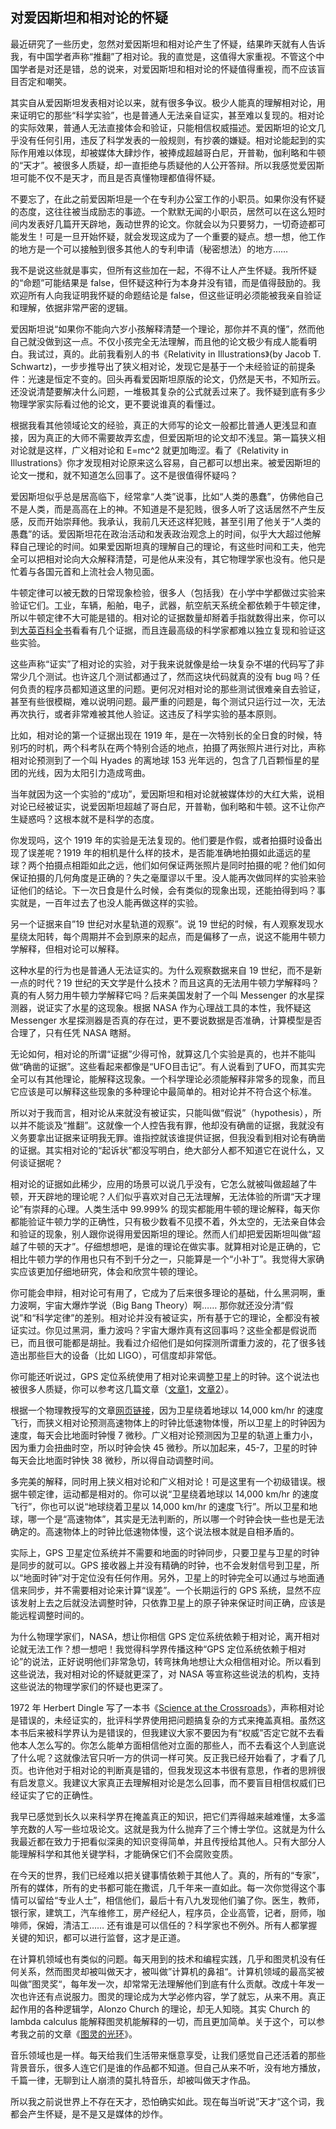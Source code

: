<div class="inner">
<h2>对爱因斯坦和相对论的怀疑</h2>
<p>最近研究了一些历史，忽然对爱因斯坦和相对论产生了怀疑，结果昨天就有人告诉我，有中国学者声称“推翻”了相对论。我的直觉是，这值得大家重视。不管这个中国学者是对还是错，总的说来，对爱因斯坦和相对论的怀疑值得重视，而不应该盲目否定和嘲笑。</p>
<p>其实自从爱因斯坦发表相对论以来，就有很多争议。极少人能真的理解相对论，用来证明它的那些“科学实验”，也是普通人无法亲自证实，甚至难以复现的。相对论的实际效果，普通人无法直接体会和验证，只能相信权威描述。爱因斯坦的论文几乎没有任何引用，违反了科学发表的一般规则，有抄袭的嫌疑。相对论能起到的实际作用难以体现，却被媒体大肆炒作，被捧成超越哥白尼，开普勒，伽利略和牛顿的“天才”。被很多人质疑，却一直拒绝与质疑他的人公开答辩。所以我感觉爱因斯坦可能不仅不是天才，而且是否真懂物理都值得怀疑。</p>
<p>不要忘了，在此之前爱因斯坦是一个在专利办公室工作的小职员。如果你没有怀疑的态度，这往往被当成励志的事迹。一个默默无闻的小职员，居然可以在这么短时间内发表好几篇开天辟地，轰动世界的论文。你就会以为只要努力，一切奇迹都可能发生！可是一旦开始怀疑，就会发现这成为了一个重要的疑点。想一想，他工作的地方是一个可以接触到很多其他人的专利申请（秘密想法）的地方……</p>
<p>我不是说这些就是事实，但所有这些加在一起，不得不让人产生怀疑。我所怀疑的“命题”可能结果是 false，但怀疑这种行为本身并没有错，而是值得鼓励的。我欢迎所有人向我证明我怀疑的命题结论是 false，但这些证明必须能被我亲自验证和理解，依据非常严密的逻辑。</p>
<p>爱因斯坦说“如果你不能向六岁小孩解释清楚一个理论，那你并不真的懂”，然而他自己就没做到这一点。不仅小孩完全无法理解，而且他的论文极少有成人能看明白。我试过，真的。此前我看别人的书《Relativity in Illustrations》(by Jacob T. Schwartz)，一步步推导出了狭义相对论，发现它是基于一个未经验证的前提条件：光速是恒定不变的。回头再看爱因斯坦原版的论文，仍然是天书，不知所云。还没说清楚要解决什么问题，一堆极其复杂的公式就丢过来了。我怀疑到底有多少物理学家实际看过他的论文，更不要说谁真的看懂过。</p>
<p>根据我看其他领域论文的经验，真正的大师写的论文一般都比普通人更浅显和直接，因为真正的大师不需要故弄玄虚，但爱因斯坦的论文却不浅显。第一篇狭义相对论就是这样，广义相对论和 E=mc^2 就更加晦涩。看了《Relativity in Illustrations》你才发现相对论原来这么容易，自己都可以想出来。被爱因斯坦的论文一搅和，就不知道怎么回事了。这不是很值得怀疑吗？</p>
<p>爱因斯坦似乎总是居高临下，经常拿“人类”说事，比如“人类的愚蠢”，仿佛他自己不是人类，而是高高在上的神。不知道是不是犯贱，很多人听了这话居然不产生反感，反而开始崇拜他。我承认，我前几天还这样犯贱，甚至引用了他关于“人类的愚蠢”的话。爱因斯坦花在政治活动和发表政治观念上的时间，似乎大大超过他解释自己理论的时间。如果爱因斯坦真的理解自己的理论，有这些时间和工夫，他完全可以把相对论向大众解释清楚，可是他从来没有，其它物理学家也没有。他只是忙着与各国元首和上流社会人物见面。</p>
<p>牛顿定律可以被无数的日常现象检验，很多人（包括我）在小学中学都做过实验来验证它们。工业，车辆，船舶，电子，武器，航空航天系统全都依赖于牛顿定律，所以牛顿定律不大可能是错的。相对论的证据数量却掰着手指就数得出来，你可以到<a href="https://www.britannica.com/science/relativity/Experimental-evidence-for-general-relativity">大英百科全书</a>看看有几个证据，而且连最高级的科学家都难以独立复现和验证这些实验。</p>
<p>这些声称“证实”了相对论的实验，对于我来说就像是给一块复杂不堪的代码写了非常少几个测试。也许这几个测试都通过了，然而这块代码就真的没有 bug 吗？任何负责的程序员都知道这里的问题。更何况对相对论的那些测试很难亲自去验证，甚至有些很模糊，难以说明问题。最严重的问题是，每个测试只运行过一次，无法再次执行，或者非常难被其他人验证。这违反了科学实验的基本原则。</p>
<p>比如，相对论的第一个证据出现在 1919 年，是在一次特别长的全日食的时候，特别巧的时机，两个科考队在两个特别合适的地点，拍摄了两张照片进行对比，声称相对论预测到了一个叫 Hyades 的离地球 153 光年远的，包含了几百颗恒星的星团的光线，因为太阳引力造成弯曲。</p>
<p>当年就因为这一个实验的“成功”，爱因斯坦和相对论就被媒体炒的大红大紫，说相对论已经被证实，说爱因斯坦超越了哥白尼，开普勒，伽利略和牛顿。这不让你产生疑惑吗？这根本就不是科学的态度。</p>
<p>你发现吗，这个 1919 年的实验是无法复现的。他们要是作假，或者拍摄时设备出现了误差呢？1919 年的相机是什么样的技术，是否能准确地拍摄如此遥远的星球？两个拍摄点相距如此之远，他们如何保证两张照片是同时拍摄的呢？他们如何保证拍摄的几何角度是正确的？失之毫厘谬以千里。没人能再次做同样的实验来验证他们的结论。下一次日食是什么时候，会有类似的现象出现，还能拍得到吗？事实就是，一百年过去了也没人能再做这样的实验。</p>
<p>另一个证据来自”19 世纪对水星轨道的观察”。说 19 世纪的时候，有人观察发现水星绕太阳转，每个周期并不会到原来的起点，而是偏移了一点，说这不能用牛顿力学解释，但相对论可以解释。</p>
<p>这种水星的行为也是普通人无法证实的。为什么观察数据来自 19 世纪，而不是新一点的时代？19 世纪的天文学是什么技术？而且这真的无法用牛顿力学解释吗？真的有人努力用牛顿力学解释它吗？后来美国发射了一个叫 Messenger 的水星探测器，说证实了水星的这现象。根据 NASA 作为心理战工具的本性，我怀疑这 Messenger 水星探测器是否真的存在过，更不要说数据是否准确，计算模型是否合理了，只有任凭 NASA 瞎掰。</p>
<p>无论如何，相对论的所谓“证据”少得可怜，就算这几个实验是真的，也并不能叫做“确凿的证据”。这些看起来都像是“UFO目击记”。有人说看到了UFO，而其实完全可以有其他理论，能解释这现象。一个科学理论必须能解释非常多的现象，而且它应该是可以解释这些现象的多种理论中最简单的。相对论并不符合这个标准。</p>
<p>所以对于我而言，相对论从来就没有被证实，只能叫做“假说”（hypothesis），所以并不能谈及“推翻”。这就像一个人控告我有罪，他却没有确凿的证据，我就没有义务要拿出证据来证明我无罪。谁指控就该谁提供证据，但我没看到相对论有确凿的证据。其实相对论的“起诉状”都没写明白，绝大部分人都不知道它在说什么，又何谈证据呢？</p>
<p>相对论的证据如此稀少，应用的场景可以说几乎没有，它怎么就被叫做超越了牛顿，开天辟地的理论呢？人们似乎喜欢对自己无法理解，无法体验的所谓“天才理论”有崇拜的心理。人类生活中 99.999% 的现实都能用牛顿的理论解释，每天你都能验证牛顿力学的正确性，只有极少数看不见摸不着，外太空的，无法亲自体会和验证的现象，别人跟你说得用爱因斯坦的理论。然而人们却把爱因斯坦叫做“超越了牛顿的天才”。仔细想想吧，是谁的理论在做实事。就算相对论是正确的，它相比牛顿力学的作用也只有不到千分之一，只能算是一个“小补丁”。我觉得大家确实应该更加仔细地研究，体会和欣赏牛顿的理论。</p>
<p>你可能会申辩，相对论可有用了，它成为了后来很多理论的基础，什么黑洞啊，重力波啊，宇宙大爆炸学说（Big Bang Theory）啊…… 那你就还没分清“假说”和“科学定律”的差别。相对论并没有被证实，所有基于它的理论，全都没有被证实过。你见过黑洞，重力波吗？宇宙大爆炸真有这回事吗？这些全都是假说而已，而且很可能都是胡扯。我看过介绍他们是如何探测所谓重力波的，花了很多钱造出那些巨大的设备（比如 LIGO），可信度却非常低。</p>
<p>你可能还听说过，GPS 定位系统使用了相对论来调整卫星上的时钟。这个说法也被很多人质疑，你可以参考这几篇文章（<a href="http://www.alternativephysics.org/book/GPSmythology.htm">文章1</a>，<a href="https://medium.com/@GatotSoedarto/top-4-reasons-why-gps-doesnt-need-einstein-s-relativity-895cabc6e619">文章2</a>）。</p>
<p>根据一个物理教授写的文章<a href="https://physicscentral.com/explore/writers/will.cfm?continueFlag=3c84aba42763d929cb1985f89b13faf2">网页链接</a>，因为卫星绕着地球以 14,000 km/hr 的速度飞行，而狭义相对论预测高速物体上的时钟比低速物体慢，所以卫星上的时钟因为速度，每天会比地面时钟慢 7 微秒。广义相对论预测因为卫星的轨道上重力小，因为重力会扭曲时空，所以时钟会快 45 微秒。所以加起来，45-7，卫星的时钟每天会比地面时钟快 38 微秒，所以得自动调整时间。</p>
<p>多完美的解释，同时用上狭义相对论和广义相对论！可是这里有一个初级错误。根据牛顿定律，运动都是相对的。你可以说“卫星绕着地球以 14,000 km/hr 的速度飞行”，你也可以说“地球绕着卫星以 14,000 km/hr 的速度飞行”。所以卫星和地球，哪一个是“高速物体”，其实是无法判断的，所以哪一个时钟会快一些也是无法确定的。高速物体上的时钟比低速物体慢，这个说法根本就是自相矛盾的。</p>
<p>实际上，GPS 卫星定位系统并不需要和地面的时钟同步，只要卫星与卫星的时钟是同步的就可以。GPS 接收器上并没有精确的时钟，也不会发射信号到卫星，所以“地面时钟”对于定位没有任何作用。另外，卫星上的时钟完全可以通过与地面通信来同步，并不需要相对论来计算“误差”。一个长期运行的 GPS 系统，显然不应该发射上去之后就没法调整时钟，只依靠卫星上的原子钟来保证时间正确，应该是能远程调整时间的。</p>
<p>为什么物理学家们，NASA，想让你相信 GPS 定位系统依赖于相对论，离开相对论就无法工作？想一想吧！我觉得科学界传播这种“GPS 定位系统依赖于相对论”的说法，正好说明他们非常急切，转弯抹角地想让大众相信相对论。所以看到这些说法，我对相对论的怀疑就更深了，对 NASA 等宣称这些说法的机构，支持这些说法的物理学家们的怀疑也更深了。</p>
<p>1972 年 Herbert Dingle 写了一本书《<a href="http://blog.hasslberger.com/Dingle_SCIENCE_at_the_Crossroads.pdf">Science at the Crossroads</a>》，声称相对论是错误的，未经证实的，批评科学界使用把问题搞复杂的方式来掩盖真相。虽然这本书后来被科学界认为是错误的，但我建议大家不要因为有“权威”否定它就不去看他本人怎么写的。你怎么能单方面相信他对立面的那些人，而不去看这个人到底说了什么呢？这就像法官只听一方的供词一样可笑。反正我已经开始看了，才看了几页。也许他对于相对论的判断真是错的，但我发现这本书很有意思，作者的思辨很有启发意义。我建议大家真正去理解相对论是怎么回事，而不要盲目相信权威们已经证实了它的正确性。</p>
<p>我早已感觉到长久以来科学界在掩盖真正的知识，把它们弄得越来越难懂，太多滥竽充数的人写一些垃圾论文。这就是我为什么抛弃了三个博士学位。这就是为什么我最近都在致力于把看似深奥的知识变得简单，并且传授给其他人。只有大部分人能理解科学和其他关键学科，才能确保它们不会腐败变质。</p>
<p>在今天的世界，我们已经难以把关键事情依赖于其他人了。真的，所有的“专家”，所有的媒体，所有的史书都可能在撒谎，几千年来一直如此。每一次你觉得这个事情可以留给“专业人士”，相信他们，最后十有八九发现他们骗了你。医生，教师，银行家，建筑工，汽车维修工，房产经纪人，程序员，企业高管，记者，厨师，咖啡师，保姆，清洁工…… 还有谁是可以信任的？科学家也不例外。所有人都掌握关键的知识，都可以进行监督，这才是正道。</p>
<p>在计算机领域也有类似的问题。每天用到的技术和编程实践，几乎和图灵机没有任何关系，然而图灵却被叫做天才，被叫做”计算机的鼻祖“。计算机领域的最高奖被叫做”图灵奖“，每年发一次，却常常无法理解他们到底有什么贡献。改成十年发一次也许还有点说服力。图灵的理论成为大学必修内容，学了就忘，从来不用。真正起作用的各种逻辑学，Alonzo Church 的理论，却无人知晓。其实 Church 的 lambda calculus 能解释图灵机能解释的一切，而且更加简单。关于这个，可以参考我之前的文章《<a href="http://www.yinwang.org/blog-cn/2015/10/18/turing">图灵的光环</a>》。</p>
<p>音乐领域也是一样。每天给我们生活带来惬意享受，让我们感觉自己还活着的那些背景音乐，很多人连它们是谁的作品都不知道。但自己从来不听，没有地方播放，千篇一律，无聊到让人崩溃的莫扎特音乐，却被叫做天才作品。</p>
<p>所以我之前说世界上不存在天才，恐怕确实如此。现在每当听说”天才“这个词，我都会产生怀疑，是不是又是媒体的炒作。</p>
</div>
<!--
<div class="ad-banner" style="margin-top: 5px">
<script async src="//pagead2.googlesyndication.com/pagead/js/adsbygoogle.js"></script>
<ins class="adsbygoogle"
                    style="display:inline-block;width:100%;height:90px"
                    data-ad-client="ca-pub-1331524016319584"
                    data-ad-slot="6657867155"></ins>
<script>(adsbygoogle = window.adsbygoogle || []).push({});</script>
</div>
<script data-ad-client="ca-pub-1331524016319584" async
            src="https://pagead2.googlesyndication.com/pagead/js/adsbygoogle.js">
</script>
        -->
    